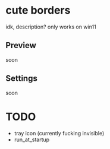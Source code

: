 # cute borders

idk, description? only works on win11

## Preview

soon

## Settings

soon

# TODO

- tray icon (currently fucking invisible)
- run_at_startup
